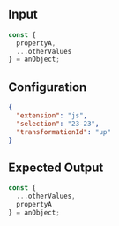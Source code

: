 
## Input
```javascript input
const {
  propertyA,
  ...otherValues
} = anObject;
```

## Configuration
```json configuration
{
  "extension": "js",
  "selection": "23-23",
  "transformationId": "up"
}
```

## Expected Output
```javascript expected output
const {
  ...otherValues,
  propertyA
} = anObject;
```
